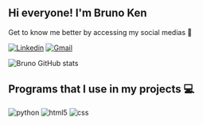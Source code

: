 ## Hi everyone! I'm Bruno Ken

Get to know me better by accessing my social medias 📲

[![Linkedin](https://img.shields.io/badge/LinkedIn-0077B5?style=for-the-badge&logo=linkedin&logoColor=white)](https://www.linkedin.com/in/bruno-ken-wuldarczki-suzuki-257151122)
[![Gmail](https://img.shields.io/badge/Gmail-D14836?style=for-the-badge&logo=gmail&logoColor=white)](https://mail.google.com/mail/u/0/?fs=1&tf=cm&source=mailto&tobrunowuldarczki@gmail.com)


![Bruno GitHub stats](https://github-readme-stats.vercel.app/api?username=BK-1910&show_icons=true&theme=dracula&count_private=true)


## Programs that I use in my projects 💻

<div style="display: inline_block">
    <img aling="center" alt="python" src="https://img.shields.io/badge/Python-14354C?style=for-the-badge&logo=python&logoColor=white"/>
    <img aling="center" alt="html5" src="https://img.shields.io/badge/HTML5-E34F26?style=for-the-badge&logo=html5&logoColor=white"/>
    <img aling="center" alt="css" src="https://img.shields.io/badge/CSS3-1572B6?style=for-the-badge&logo=css3&logoColor=white"/>

  
</div><br/>
